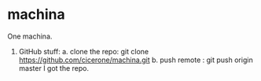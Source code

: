 # machina
One machina.
1. GitHub stuff:
a. clone the repo: git clone https://github.com/cicerone/machina.git
b. push remote   : git push origin master
I got the repo.
